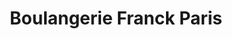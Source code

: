 ---
title: "Boulangerie Franck Paris"
url: /fegersheim/boulangerie-franck-paris/
shop: boulangerie
---
